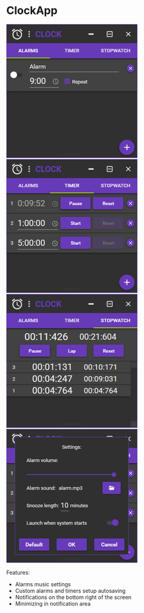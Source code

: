 # ClockApp

![screenshot1](/Images/screenshot1.png)
![screenshot2](/Images/screenshot2.png)
![screenshot3](/Images/screenshot3.png)
![screenshot4](/Images/screenshot4.png)

Features:

* Alarms music settings
* Custom alarms and timers setup autosaving
* Notifications on the bottom right of the screen
* Minimizing in notification area
